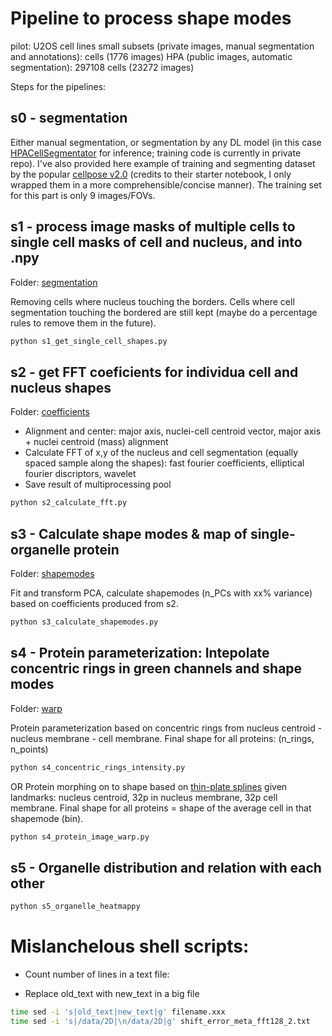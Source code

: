 # Pipeline to process shape modes

pilot: U2OS cell lines
small subsets (private images, manual segmentation and annotations): cells (1776 images)
HPA (public images, automatic segmentation): 297108 cells (23272 images)

Steps for the pipelines:
## s0 - segmentation
Either manual segmentation, or segmentation by any DL model (in this case [HPACellSegmentator](https://github.com/CellProfiling/HPA-Cell-Segmentation) for inference; training code is currently in private repo). I've also provided here example of training and segmenting dataset by the popular [cellpose v2.0](https://github.com/MouseLand/cellpose) (credits to their starter notebook, I only wrapped them in a more comprehensible/concise manner). The training set for this part is only 9 images/FOVs.

## s1 - process image masks of multiple cells to single cell masks of cell and nucleus, and into .npy

Folder: [segmentation](https://github.com/trangle1302/2D_shapespace/tree/master/segmentation) 

Removing cells where nucleus touching the borders. Cells where cell segmentation touching the bordered are still kept (maybe do a percentage rules to remove them in the future).
```sh
python s1_get_single_cell_shapes.py
```

## s2 - get FFT coeficients for individua cell and nucleus shapes

Folder: [coefficients](https://github.com/trangle1302/2D_shapespace/tree/master/coefficients) 

- Alignment and center: major axis, nuclei-cell centroid vector, major axis + nuclei centroid (mass) alignment
- Calculate FFT of x,y of the nucleus and cell segmentation (equally spaced sample along the shapes): fast fourier coefficients, elliptical fourier discriptors, wavelet
- Save result of multiprocessing pool

```sh
python s2_calculate_fft.py
```

## s3 - Calculate shape modes & map of single-organelle protein

Folder: [shapemodes](https://github.com/trangle1302/2D_shapespace/tree/master/shapemodes) 

Fit and transform PCA, calculate shapemodes (n_PCs with xx% variance) based on coefficients produced from s2.
```sh
python s3_calculate_shapemodes.py
```

## s4 - Protein parameterization: Intepolate concentric rings in green channels and shape modes

Folder: [warp](https://github.com/trangle1302/2D_shapespace/tree/master/warp) 

Protein parameterization based on concentric rings from nucleus centroid - nucleus membrane - cell membrane. Final shape for all proteins: (n_rings, n_points)
```sh
python s4_concentric_rings_intensity.py
```
OR
Protein morphing on to shape based on [thin-plate splines](https://ieeexplore.ieee.org/stamp/stamp.jsp?tp=&arnumber=24792) given landmarks: nucleus centroid, 32p in nucleus membrane, 32p cell membrane. Final shape for all proteins = shape of the average cell in that shapemode (bin).
```sh
python s4_protein_image_warp.py
```

## s5 - Organelle distribution and relation with each other

```sh
python s5_organelle_heatmappy
```


# Mislanchelous shell scripts:
- Count number of lines in a text file:

- Replace old_text with new_text in a big file 
```sh
time sed -i 's|old_text|new_text|g' filename.xxx
time sed -i 's|/data/2D|\n/data/2D|g' shift_error_meta_fft128_2.txt
```